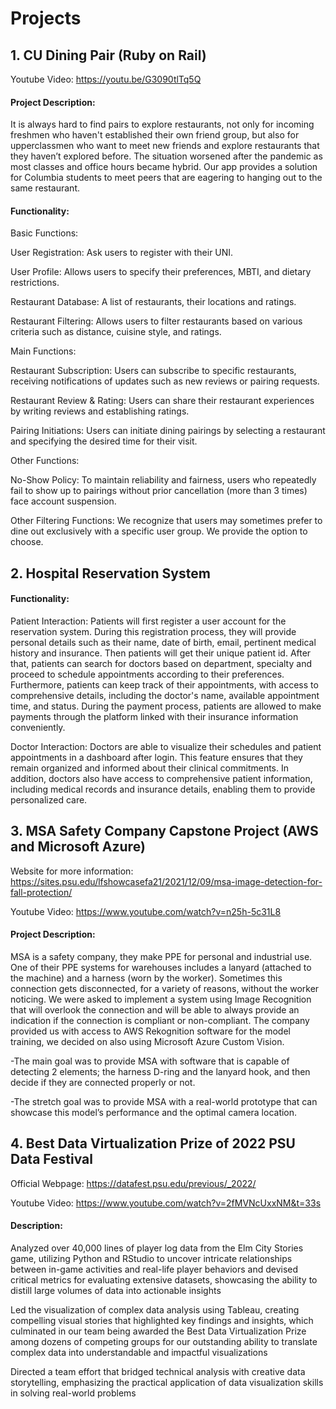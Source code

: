 # Projects

## 1. CU Dining Pair (Ruby on Rail)

Youtube Video:
https://youtu.be/G3090tlTq5Q

#### Project Description: 

It is always hard to find pairs to explore restaurants, not only for incoming freshmen who haven't established their own friend group, but also for upperclassmen who want to meet new friends and explore restaurants that they haven’t explored before. The situation worsened after the pandemic as most classes and office hours became hybrid. Our app provides a solution for Columbia students to meet peers that are eagering to hanging out to the same restaurant. 

#### Functionality:


Basic Functions:

User Registration: Ask users to register with their UNI.

User Profile: Allows users to specify their preferences, MBTI, and dietary restrictions.

Restaurant Database: A list of restaurants, their locations and ratings.

Restaurant Filtering: Allows users to filter restaurants based on various criteria such as distance, cuisine style, and ratings.


Main Functions:

Restaurant Subscription: Users can subscribe to specific restaurants, receiving notifications of updates such as new reviews or pairing requests.

Restaurant Review & Rating: Users can share their restaurant experiences by writing reviews and establishing ratings.

Pairing Initiations: Users can initiate dining pairings by selecting a restaurant and specifying the desired time for their visit.


Other Functions:

No-Show Policy: To maintain reliability and fairness, users who repeatedly fail to show up to pairings without prior cancellation (more than 3 times) face account suspension.

Other Filtering Functions: We recognize that users may sometimes prefer to dine out exclusively with a specific user group. We provide the option to choose.


## 2. Hospital Reservation System

#### Functionality:

Patient Interaction: Patients will first register a user account for the reservation system. During this registration process, they will provide personal details such as their name, date of birth, email, pertinent medical history and insurance. Then patients will get their unique patient id. After that, patients can search for doctors based on department, specialty and proceed to schedule appointments according to their preferences. Furthermore, patients can keep track of their appointments, with access to comprehensive details, including the doctor's name, available appointment time, and status. During the payment process, patients are allowed to make payments through the platform linked with their insurance information conveniently.

Doctor Interaction: Doctors are able to visualize their schedules and patient appointments in a dashboard after login. This feature ensures that they remain organized and informed about their clinical commitments. In addition, doctors also have access to comprehensive patient information, including medical records and insurance details, enabling them to provide personalized care.


## 3. MSA Safety Company Capstone Project (AWS and Microsoft Azure)

Website for more information:
https://sites.psu.edu/lfshowcasefa21/2021/12/09/msa-image-detection-for-fall-protection/

Youtube Video:
https://www.youtube.com/watch?v=n25h-5c31L8

#### Project Description:

MSA is a safety company, they make PPE for personal and industrial use. One of their PPE systems for warehouses includes a lanyard (attached to the machine) and a harness (worn by the worker). Sometimes this connection gets disconnected, for a variety of reasons, without the worker noticing. We were asked to implement a system using Image Recognition that will overlook the connection and will be able to always provide an indication if the connection is compliant or non-compliant. The company provided us with access to AWS Rekognition software for the model training, we decided on also using Microsoft Azure Custom Vision.

-The main goal was to provide MSA with software that is capable of detecting 2 elements; the harness D-ring and the lanyard hook, and then decide if they are connected properly or not.

-The stretch goal was to provide MSA with a real-world prototype that can showcase this model’s performance and the optimal camera location.


## 4. Best Data Virtualization Prize of 2022 PSU Data Festival

Official Webpage:
https://datafest.psu.edu/previous/_2022/

Youtube Video:
https://www.youtube.com/watch?v=2fMVNcUxxNM&t=33s

#### Description:

Analyzed over 40,000 lines of player log data from the Elm City Stories game, utilizing Python and RStudio to uncover intricate
relationships between in-game activities and real-life player behaviors and devised critical metrics for evaluating extensive
datasets, showcasing the ability to distill large volumes of data into actionable insights

Led the visualization of complex data analysis using Tableau, creating compelling visual stories that highlighted key findings and
insights, which culminated in our team being awarded the Best Data Virtualization Prize among dozens of competing groups for
our outstanding ability to translate complex data into understandable and impactful visualizations

Directed a team effort that bridged technical analysis with creative data storytelling, emphasizing the practical application of data visualization skills in solving real-world problems

